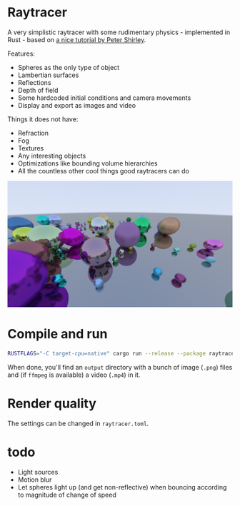 # Raytracer

A very simplistic raytracer with some rudimentary physics - implemented in Rust - based on [a nice tutorial by Peter Shirley](https://raytracing.github.io/books/RayTracingInOneWeekend.html).

Features:
- Spheres as the only type of object
- Lambertian surfaces
- Reflections
- Depth of field
- Some hardcoded initial conditions and camera movements
- Display and export as images and video

Things it does not have:
- Refraction
- Fog
- Textures
- Any interesting objects
- Optimizations like bounding volume hierarchies
- All the countless other cool things good raytracers can do

![example](example.png)

# Compile and run

```bash
RUSTFLAGS="-C target-cpu=native" cargo run --release --package raytracer --bin main
```

When done, you'll find an `output` directory with a bunch of image (`.png`) files and (if `ffmpeg` is available) a video (`.mp4`) in it.

# Render quality

The settings can be changed in `raytracer.toml`.

# todo

- Light sources
- Motion blur
- Let spheres light up (and get non-reflective) when bouncing according to magnitude of change of speed

